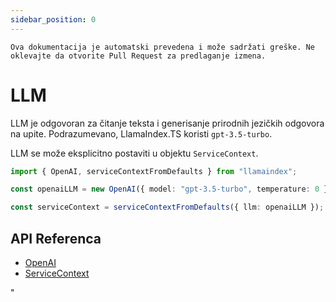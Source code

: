 ```yaml
---
sidebar_position: 0
---
```


`Ova dokumentacija je automatski prevedena i može sadržati greške. Ne oklevajte da otvorite Pull Request za predlaganje izmena.`

# LLM

LLM je odgovoran za čitanje teksta i generisanje prirodnih jezičkih odgovora na upite. Podrazumevano, LlamaIndex.TS koristi `gpt-3.5-turbo`.

LLM se može eksplicitno postaviti u objektu `ServiceContext`.

```typescript
import { OpenAI, serviceContextFromDefaults } from "llamaindex";

const openaiLLM = new OpenAI({ model: "gpt-3.5-turbo", temperature: 0 });

const serviceContext = serviceContextFromDefaults({ llm: openaiLLM });
```

## API Referenca

- [OpenAI](../../api/classes/OpenAI.md)
- [ServiceContext](../../api/interfaces/ServiceContext.md)

"
